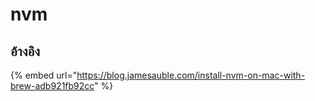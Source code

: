 # nvm

## อ้างอิง

{% embed url="https://blog.jamesauble.com/install-nvm-on-mac-with-brew-adb921fb92cc" %}



